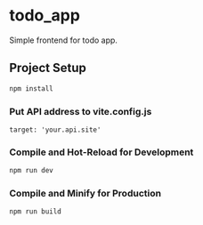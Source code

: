 # todo_app

Simple frontend for todo app.

## Project Setup

```sh
npm install
```

### Put API address to vite.config.js
```
target: 'your.api.site'
```

### Compile and Hot-Reload for Development

```sh
npm run dev
```

### Compile and Minify for Production

```sh
npm run build
```
